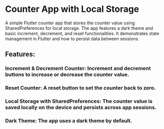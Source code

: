 # Counter App with Local Storage
A simple Flutter counter app that stores the counter value using SharedPreferences for local storage. The app features a dark theme and basic increment, decrement, and reset functionalities. It demonstrates state management in Flutter and how to persist data between sessions.

## Features:
### Increment & Decrement Counter: Increment and decrement buttons to increase or decrease the counter value.
### Reset Counter: A reset button to set the counter back to zero.
### Local Storage with SharedPreferences: The counter value is saved locally on the device and persists across app sessions.
### Dark Theme: The app uses a dark theme by default.
